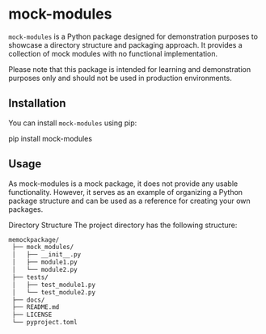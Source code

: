 # mock-modules

`mock-modules` is a Python package designed for demonstration purposes to showcase a directory structure and packaging approach. It provides a collection of mock modules with no functional implementation.

Please note that this package is intended for learning and demonstration purposes only and should not be used in production environments.

## Installation

You can install `mock-modules` using pip:

pip install mock-modules


## Usage
As mock-modules is a mock package, it does not provide any usable functionality. However, it serves as an example of organizing a Python package structure and can be used as a reference for creating your own packages.

Directory Structure
The project directory has the following structure:
```bash
memockpackage/
 ├── mock_modules/
 │   ├── __init__.py
 │   ├── module1.py
 │   └── module2.py
 ├── tests/
 │   ├── test_module1.py
 │   └── test_module2.py
 ├── docs/
 ├── README.md
 ├── LICENSE
 └── pyproject.toml
 ```